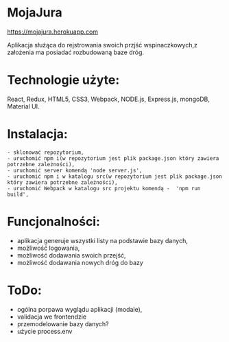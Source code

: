 #   MojaJura

https://mojajura.herokuapp.com

Aplikacja służąca do rejstrowania swoich przjść wspinaczkowych,z założenia ma posiadać rozbudowaną baze dróg.


# Technologie użyte: 
React, Redux, HTML5, CSS3, Webpack, NODE.js, Express.js, mongoDB, Material UI.

# Instalacja: 
    - sklonować repozytorium,
    - uruchomić npm i(w repozytorium jest plik package.json który zawiera potrzebne zależności),
    - uruchomić server komendą 'node server.js',
    - uruchomić npm i w katalogu src(w repozytorium jest plik package.json który zawiera potrzebne zależności),
    - uruchomić Webpack w katalogu src projektu komendą -  'npm run build',
    
# Funcjonalności:
  - aplikacja generuje wszystki listy na podstawie bazy danych,
  - możliwość logowania,
  - możliwość dodawania swoich przejść,
  - możliwość dodawania nowych dróg do bazy


# ToDo:
- ogólna porpawa wyglądu aplikacji (modale),
- validacja we frontendzie
- przemodelowanie bazy danych?
- użycie process.env
